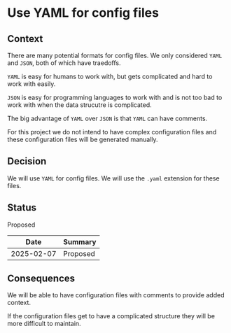 # Use YAML for config files

## Context

There are many potential formats for config files. We only considered `YAML` and
`JSON`, both of which have traedoffs.

`YAML` is easy for humans to work with, but gets complicated and hard to work with easily.

`JSON` is easy for programming languages to work with and is not too bad to work
with when the data strucutre is complicated.

The big advantage of `YAML` over `JSON` is that `YAML` can have comments.

For this project we do not intend to have complex configuration files and these
configuration files will be generated manually.

## Decision

We will use `YAML` for config files. We will use the `.yaml` extension for these files.

## Status

Proposed

| Date       | Summary  |
|------------|----------|
| 2025-02-07 | Proposed |

## Consequences

We will be able to have configuration files with comments to provide added context.

If the configuration files get to have a complicated structure they will be more
difficult to maintain.
